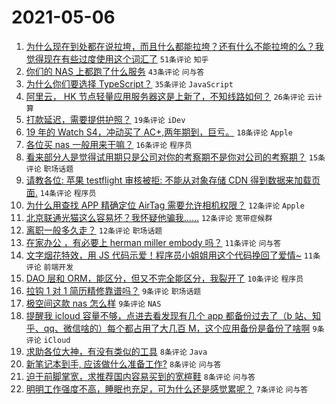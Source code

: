 # 2021-05-06

1. [为什么现在到处都在说拉垮，而且什么都能拉垮？还有什么不能拉垮的么？我觉得现在有些过度使用这个词汇了](https://www.v2ex.com/t/775084) `51条评论` `知乎`
1. [你们的 NAS 上都跑了什么服务](https://www.v2ex.com/t/775071) `43条评论` `问与答`
1. [为什么你们要选择 TypeScript？](https://www.v2ex.com/t/775169) `35条评论` `JavaScript`
1. [阿里云， HK 节点轻量应用服务器这是上新了，不知线路如何？](https://www.v2ex.com/t/775103) `26条评论` `云计算`
1. [打款延迟，需要提供护照？](https://www.v2ex.com/t/775129) `19条评论` `iDev`
1. [19 年的 Watch S4，冲动买了 AC+,两年期到，巨亏。](https://www.v2ex.com/t/775092) `18条评论` `Apple`
1. [各位买 nas 一般用来干嘛？](https://www.v2ex.com/t/775159) `16条评论` `程序员`
1. [看来部分人是觉得试用期只是公司对你的考察期不是你对公司的考察期？](https://www.v2ex.com/t/775072) `15条评论` `职场话题`
1. [请教各位: 苹果 testflight 审核被拒: 不能从对象存储 CDN 得到数据来加载页面.](https://www.v2ex.com/t/775066) `14条评论` `程序员`
1. [为什么用查找 APP 精确定位 AirTag 需要允许相机权限？](https://www.v2ex.com/t/775144) `12条评论` `Apple`
1. [北京联通光猫这么容易坏？我怀疑他骗我……](https://www.v2ex.com/t/775131) `12条评论` `宽带症候群`
1. [离职一般多久走？](https://www.v2ex.com/t/775122) `12条评论` `职场话题`
1. [在家办公 ，有必要上 herman miller embody 吗？](https://www.v2ex.com/t/775109) `11条评论` `问与答`
1. [文字烟花特效，用 JS 代码示爱！程序员小姐姐用这个代码挽回了爱情~](https://www.v2ex.com/t/775095) `11条评论` `前端开发`
1. [DAO 层和 ORM，能区分，但又不完全能区分，我裂开了](https://www.v2ex.com/t/775162) `10条评论` `程序员`
1. [拉钩 1 对 1 简历精修靠谱吗？](https://www.v2ex.com/t/775134) `9条评论` `职场话题`
1. [极空间这款 nas 怎么样](https://www.v2ex.com/t/775118) `9条评论` `NAS`
1. [提醒我 icloud 容量不够，点进去看发现有几个 app 都备份过去了（b 站、知乎、qq、微信啥的）每个都占用了大几百 M，这个应用备份是备份了啥啊](https://www.v2ex.com/t/775085) `9条评论` `iCloud`
1. [求助各位大神，有没有类似的工具](https://www.v2ex.com/t/775160) `8条评论` `Java`
1. [新笔记本到手, 应该做什么准备工作?](https://www.v2ex.com/t/775151) `8条评论` `问与答`
1. [迫于前脚掌宽，求推荐国内容易买到的宽楦鞋](https://www.v2ex.com/t/775143) `8条评论` `问与答`
1. [明明工作强度不高，睡眠也充足，可为什么还是感觉累呢？](https://www.v2ex.com/t/775166) `7条评论` `问与答`
